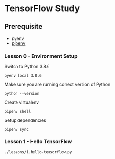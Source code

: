 # TensorFlow Study

## Prerequisite

- [pyenv](https://github.com/pyenv/pyenv)
- [pipenv](https://github.com/pypa/pipenv)

### Lesson 0 - Environment Setup

Switch to Python 3.8.6

    pyenv local 3.8.6

Make sure you are running correct version of Python

    python --version

Create virtualenv

    pipenv shell

Setup dependencies

    pipenv sync

### Lesson 1 - Hello TensorFlow

    ./lessons/1.hello-tensorflow.py
